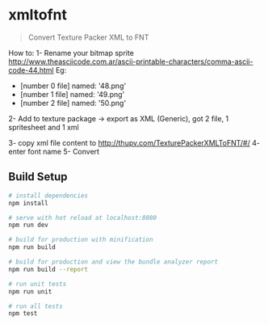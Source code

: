 # xmltofnt

> Convert Texture Packer XML to FNT

How to:
1- Rename your bitmap sprite
http://www.theasciicode.com.ar/ascii-printable-characters/comma-ascii-code-44.html
Eg:
- [number 0 file] named: '48.png'
- [number 1 file] named: '49.png'
- [number 2 file] named: '50.png'

2- Add to texture package -> export as XML (Generic), got 2 file, 1 spritesheet and 1 xml

3- copy xml file content to http://thupv.com/TexturePackerXMLToFNT/#/
4- enter font name
5- Convert

## Build Setup

``` bash
# install dependencies
npm install

# serve with hot reload at localhost:8080
npm run dev

# build for production with minification
npm run build

# build for production and view the bundle analyzer report
npm run build --report

# run unit tests
npm run unit

# run all tests
npm test
```
